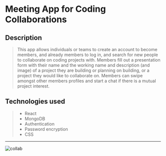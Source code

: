 # Meeting App for Coding Collaborations

## Description 

> This app allows individuals or teams to create an account to become members, and already members to log in, and search for new people to collaborate on coding projects with. Members fill out a presentation form with their name and the working name and description (and image) of a project they are building or planning on building, or a project they would like to collaborate on. Members can swipe amongst other members profiles and start a chat if there is a mutual project interest. 

## Technologies used

> - React 
> - MongoDB
> - Authentication
> - Password encryption
> - CSS

---

![collab](https://github.com/AnnaAxelsson051/Movie-System/assets/103879144/efcb563c-250b-4b1d-983d-2cd16715b4b8)